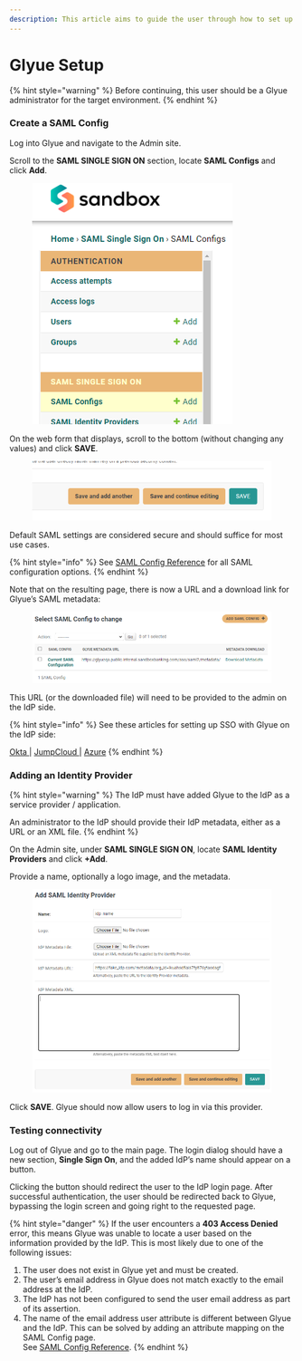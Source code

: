 ```yaml
---
description: This article aims to guide the user through how to set up SAML SSO in Glyue.
---
```


# Glyue Setup

{% hint style="warning" %}
Before continuing, this user should be a Glyue administrator for the target environment.
{% endhint %}

### Create a SAML Config <a href="#glyuesinglesignon-sso-basicsetuphowto-createasamlconfig" id="glyuesinglesignon-sso-basicsetuphowto-createasamlconfig"></a>

Log into Glyue and navigate to the Admin site.

Scroll to the **SAML SINGLE SIGN ON** section, locate **SAML Configs** and click **Add**.

<figure><img src="../.gitbook/assets/793542711.png" alt=""><figcaption></figcaption></figure>

On the web form that displays, scroll to the bottom (without changing any values) and click **SAVE**.

<figure><img src="../.gitbook/assets/793182307.png" alt=""><figcaption></figcaption></figure>

Default SAML settings are considered secure and should suffice for most use cases.

{% hint style="info" %}
See [SAML Config Reference](https://app.gitbook.com/o/hMR7ZmLUVPDLpu0EFvkY/s/1flQ2To8tQpCQWl2Ty9U/\~/changes/60/configure-saml-based-sso/saml-config-reference) for all SAML configuration options.
{% endhint %}

Note that on the resulting page, there is now a URL and a download link for Glyue’s SAML metadata:

<figure><img src="../.gitbook/assets/image.png" alt=""><figcaption></figcaption></figure>

This URL (or the downloaded file) will need to be provided to the admin on the IdP side.

{% hint style="info" %}
See these articles for setting up SSO with Glyue on the IdP side:

[Okta ](https://app.gitbook.com/o/hMR7ZmLUVPDLpu0EFvkY/s/1flQ2To8tQpCQWl2Ty9U/\~/changes/60/configure-saml-based-sso/okta-sso)| [JumpCloud ](https://app.gitbook.com/o/hMR7ZmLUVPDLpu0EFvkY/s/1flQ2To8tQpCQWl2Ty9U/\~/changes/60/configure-saml-based-sso/jumpcloud-sso)| [Azure](https://app.gitbook.com/o/hMR7ZmLUVPDLpu0EFvkY/s/1flQ2To8tQpCQWl2Ty9U/\~/changes/60/configure-saml-based-sso/azure-sso)
{% endhint %}



### Adding an Identity Provider <a href="#glyuesinglesignon-sso-basicsetuphowto-addinganidentityprovider" id="glyuesinglesignon-sso-basicsetuphowto-addinganidentityprovider"></a>

{% hint style="warning" %}
The IdP must have added Glyue to the IdP as a service provider / application.

An administrator to the IdP should provide their IdP metadata, either as a URL or an XML file.
{% endhint %}

On the Admin site, under **SAML SINGLE SIGN ON**, locate **SAML Identity Providers** and click **+Add**.

Provide a name, optionally a logo image, and the metadata.

<figure><img src="../.gitbook/assets/793804878.png" alt=""><figcaption></figcaption></figure>

Click **SAVE**. Glyue should now allow users to log in via this provider.

### Testing connectivity <a href="#glyuesinglesignon-sso-basicsetuphowto-testingconnectivity" id="glyuesinglesignon-sso-basicsetuphowto-testingconnectivity"></a>

Log out of Glyue and go to the main page. The login dialog should have a new section, **Single Sign On**, and the added IdP’s name should appear on a button.

Clicking the button should redirect the user to the IdP login page. After successful authentication, the user should be redirected back to Glyue, bypassing the login screen and going right to the requested page.

{% hint style="danger" %}
If the user encounters a **403 Access Denied** error, this means Glyue was unable to locate a user based on the information provided by the IdP. This is most likely due to one of the following issues:

1. The user does not exist in Glyue yet and must be created.
2. The user’s email address in Glyue does not match exactly to the email address at the IdP.
3. The IdP has not been configured to send the user email address as part of its assertion.
4. The name of the email address user attribute is different between Glyue and the IdP. This can be solved by adding an attribute mapping on the SAML Config page.\
   See [SAML Config Reference](https://app.gitbook.com/o/hMR7ZmLUVPDLpu0EFvkY/s/1flQ2To8tQpCQWl2Ty9U/\~/changes/60/configure-saml-based-sso/saml-config-reference).
{% endhint %}
